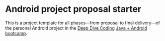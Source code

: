 # Android project proposal starter

This is a project template for all phases&mdash;from proposal to final delivery&mdash;of the personal Android project in the [Deep Dive Coding](https://deepdivecoding.com/) [Java + Android bootcamp](https://deepdivecoding.com/java-android/).